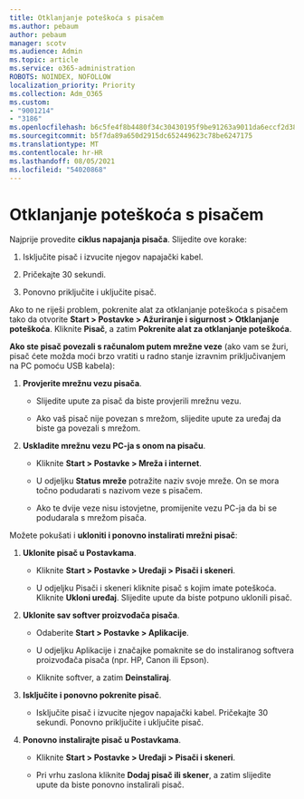 ```yaml
---
title: Otklanjanje poteškoća s pisačem
ms.author: pebaum
author: pebaum
manager: scotv
ms.audience: Admin
ms.topic: article
ms.service: o365-administration
ROBOTS: NOINDEX, NOFOLLOW
localization_priority: Priority
ms.collection: Adm_O365
ms.custom:
- "9001214"
- "3186"
ms.openlocfilehash: b6c5fe4f8b4480f34c30430195f9be91263a9011da6eccf2d3830fa5433d19e9
ms.sourcegitcommit: b5f7da89a650d2915dc652449623c78be6247175
ms.translationtype: MT
ms.contentlocale: hr-HR
ms.lasthandoff: 08/05/2021
ms.locfileid: "54020868"
---
```

# <a name="troubleshoot-your-printer"></a>Otklanjanje poteškoća s pisačem

Najprije provedite **ciklus napajanja pisača**. Slijedite ove korake:

1. Isključite pisač i izvucite njegov napajački kabel.

2. Pričekajte 30 sekundi.

3. Ponovno priključite i uključite pisač.

Ako to ne riješi problem, pokrenite alat za otklanjanje poteškoća s pisačem tako da otvorite **Start > Postavke > Ažuriranje i sigurnost > Otklanjanje poteškoća**. Kliknite **Pisač**, a zatim **Pokrenite alat za otklanjanje poteškoća**.

**Ako ste pisač povezali s računalom putem mrežne veze** (ako vam se žuri, pisač ćete možda moći brzo vratiti u radno stanje izravnim priključivanjem na PC pomoću USB kabela):

1. **Provjerite mrežnu vezu pisača**.
    
    - Slijedite upute za pisač da biste provjerili mrežnu vezu.

    - Ako vaš pisač nije povezan s mrežom, slijedite upute za uređaj da biste ga povezali s mrežom.

2. **Uskladite mrežnu vezu PC-ja s onom na pisaču**.

    - Kliknite **Start > Postavke > Mreža i internet**.

    - U odjeljku **Status mreže** potražite naziv svoje mreže. On se mora točno podudarati s nazivom veze s pisačem.

    - Ako te dvije veze nisu istovjetne, promijenite vezu PC-ja da bi se podudarala s mrežom pisača.

Možete pokušati i **ukloniti i ponovno instalirati mrežni pisač**:

1. **Uklonite pisač u Postavkama**.

    - Kliknite **Start > Postavke > Uređaji > Pisači i skeneri**.

    - U odjeljku Pisači i skeneri kliknite pisač s kojim imate poteškoća. Kliknite **Ukloni uređaj**. Slijedite upute da biste potpuno uklonili pisač.

2. **Uklonite sav softver proizvođača pisača**.

    - Odaberite **Start > Postavke > Aplikacije**.

    - U odjeljku Aplikacije i značajke pomaknite se do instaliranog softvera proizvođača pisača (npr. HP, Canon ili Epson).

    - Kliknite softver, a zatim **Deinstaliraj**.

3. **Isključite i ponovno pokrenite pisač**.

    - Isključite pisač i izvucite njegov napajački kabel. Pričekajte 30 sekundi. Ponovno priključite i uključite pisač.

4. **Ponovno instalirajte pisač u Postavkama**.

    - Kliknite **Start > Postavke > Uređaji > Pisači i skeneri**.
 
    - Pri vrhu zaslona kliknite **Dodaj pisač ili skener**, a zatim slijedite upute da biste ponovno instalirali pisač.
